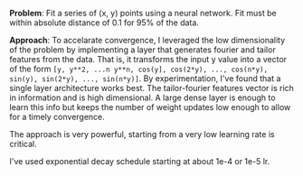 **Problem**: Fit a series of (x, y) points using a neural network. Fit must be within absolute distance of 0.1 for 95% of the data.

**Approach**: To accelarate convergence, I leveraged the low dimensionality of the problem by implementing a layer that generates fourier and tailor features from the data. That is, it transforms the input y value into a vector of the form `[y, y**2, ...n y**n, cos(y], cos(2*y), ..., cos(n*y), sin(y), sin(2*y), ..., sin(n*y)]`. By experimentation, I've found that a single layer architecture works best. The tailor-fourier features vector is rich in information and is high dimensional. A large dense layer is enough to learn this info but keeps the number of weight updates low enough to allow for a timely convergence.

The approach is very powerful, starting from a very low learning rate is critical.

I've used exponential decay schedule starting at about 1e-4 or 1e-5 lr.
